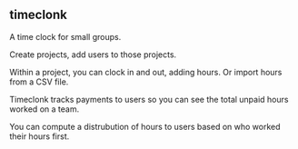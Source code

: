 ## timeclonk

A time clock for small groups.

Create projects, add users to those projects.

Within a project, you can clock in and out, adding hours.  Or import hours from a CSV file.

Timeclonk tracks payments to users so you can see the total unpaid hours worked on a team.

You can compute a distrubution of hours to users based on who worked their hours first.
